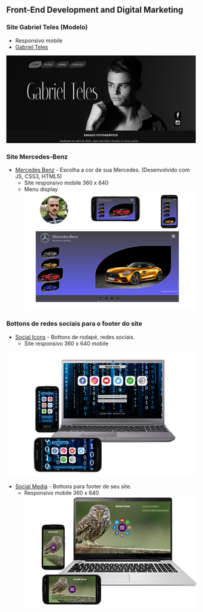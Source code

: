 ## Front-End Development and Digital Marketing ##
### Site Gabriel Teles (Modelo) ###
* Responsivo mobile
* [Gabriel Teles](https://emersonn-e-coder.github.io/Site-Modelo-Gabriel/)

![](https://github.com/emersonn-e-coder/Site-Modelo-Gabriel/blob/master/imagens/gtgtgtg.png)

### Site Mercedes-Benz ### 

* [Mercedes Benz](https://emersonn-e-coder.github.io/Mercedes-Benz/) - Escolha a cor de sua Mercedes. (Desenvolvido com JS, CSS3, HTML5)
    *  Site responsivo mobile 360 x 640
    *  Menu display     
    ![](https://github.com/emersonn-e-coder/Mercedes-Benz/blob/master/imagens/paper-web.png)

### Bottons de redes sociais para o footer do site ###

* [Social Icons](https://emersonn-e-coder.github.io/Social-icons/) - Bottons de rodapé, redes sociais.
    * Site responsivo 360 x 640 mobile
    
![](https://github.com/emersonn-e-coder/Social-icons/blob/master/social.png)
* [Social Media](https://emersonn-e-coder.github.io/Social-Media/) - Bottons para footer de seu site.
    *  Responsivo mobile 360 x 640 
![](https://github.com/emersonn-e-coder/Social-Media/blob/master/imagens/paer-coruja-ofic.png)

